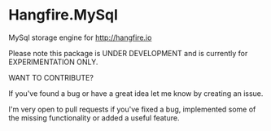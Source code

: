 # Hangfire.MySql

MySql storage engine for http://hangfire.io

Please note this package is UNDER DEVELOPMENT and is currently for EXPERIMENTATION ONLY.

WANT TO CONTRIBUTE?

If you've found a bug or have a great idea let me know by creating an issue.

I'm very open to pull requests if you've fixed a bug, implemented some of the missing functionality or added a useful feature.


